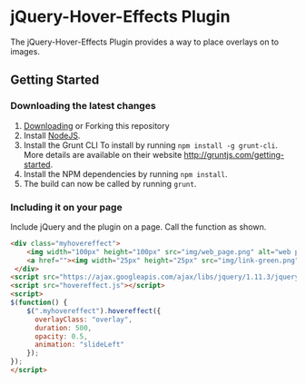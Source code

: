 # jQuery-Hover-Effects Plugin

The jQuery-Hover-Effects Plugin provides a way to place overlays on to images.

## Getting Started

### Downloading the latest changes

 1. [Downloading](https://github.com/prose100/jQuery-hover-effects/zipball/master) or Forking this repository
 2. Install [NodeJS](http://nodejs.org).
 3. Install the Grunt CLI To install by running `npm install -g grunt-cli`. More details are available on their website http://gruntjs.com/getting-started.
 4. Install the NPM dependencies by running `npm install`.
 5. The build can now be called by running `grunt`.

### Including it on your page

Include jQuery and the plugin on a page.  Call the function as shown.

```html
<div class="myhovereffect">
    <img width="100px" height="100px" src="img/web_page.png" alt="web page">
    <a href=""><img width="25px" height="25px" src="img/link-green.png" alt="link"></a>
 </div>
<script src="https://ajax.googleapis.com/ajax/libs/jquery/1.11.3/jquery.min.js"></script>
<script src="hovereffect.js"></script>
<script>
$(function() {
    $(".myhovereffect").hovereffect({
      overlayClass: "overlay",
      duration: 500,
      opacity: 0.5,
      animation: "slideLeft"
    });
});
</script>
```
